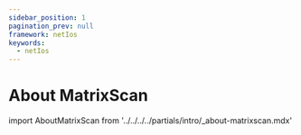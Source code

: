 ```yaml
---
sidebar_position: 1
pagination_prev: null
framework: netIos
keywords:
  - netIos
---
```


# About MatrixScan

import AboutMatrixScan from '../../../../partials/intro/_about-matrixscan.mdx'

<AboutMatrixScan />

